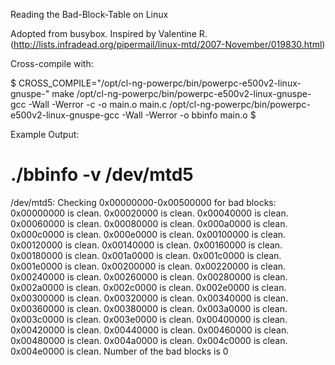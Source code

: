 Reading the Bad-Block-Table on Linux

Adopted from busybox. Inspired by Valentine R.
(http://lists.infradead.org/pipermail/linux-mtd/2007-November/019830.html)


Cross-compile with:

$ CROSS_COMPILE="/opt/cl-ng-powerpc/bin/powerpc-e500v2-linux-gnuspe-" make
/opt/cl-ng-powerpc/bin/powerpc-e500v2-linux-gnuspe-gcc -Wall -Werror -c -o main.o main.c
/opt/cl-ng-powerpc/bin/powerpc-e500v2-linux-gnuspe-gcc -Wall -Werror -o bbinfo main.o
$ 



Example Output:

# ./bbinfo -v /dev/mtd5
/dev/mtd5: Checking 0x00000000-0x00500000 for bad blocks:
  0x00000000 is clean.
  0x00020000 is clean.
  0x00040000 is clean.
  0x00060000 is clean.
  0x00080000 is clean.
  0x000a0000 is clean.
  0x000c0000 is clean.
  0x000e0000 is clean.
  0x00100000 is clean.
  0x00120000 is clean.
  0x00140000 is clean.
  0x00160000 is clean.
  0x00180000 is clean.
  0x001a0000 is clean.
  0x001c0000 is clean.
  0x001e0000 is clean.
  0x00200000 is clean.
  0x00220000 is clean.
  0x00240000 is clean.
  0x00260000 is clean.
  0x00280000 is clean.
  0x002a0000 is clean.
  0x002c0000 is clean.
  0x002e0000 is clean.
  0x00300000 is clean.
  0x00320000 is clean.
  0x00340000 is clean.
  0x00360000 is clean.
  0x00380000 is clean.
  0x003a0000 is clean.
  0x003c0000 is clean.
  0x003e0000 is clean.
  0x00400000 is clean.
  0x00420000 is clean.
  0x00440000 is clean.
  0x00460000 is clean.
  0x00480000 is clean.
  0x004a0000 is clean.
  0x004c0000 is clean.
  0x004e0000 is clean.
Number of the bad blocks is 0
#
